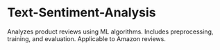 # Text-Sentiment-Analysis
Analyzes product reviews using ML algorithms. Includes preprocessing, training, and evaluation. Applicable to Amazon reviews.
